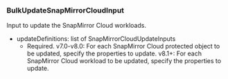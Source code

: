 ### BulkUpdateSnapMirrorCloudInput
Input to update the SnapMirror Cloud workloads.

- updateDefinitions: list of SnapMirrorCloudUpdateInputs
  - Required. v7.0-v8.0: For each SnapMirror Cloud protected object to be updated, specify the properties to update.
      v8.1+: For each SnapMirror Cloud workload to be updated, specify the properties to update.
